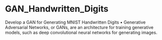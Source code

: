 # GAN_Handwritten_Digits
Develop a GAN for Generating MNIST Handwritten Digits • Generative Adversarial Networks, or GANs, are an architecture for training generative models, such as deep convolutional neural networks for generating images.
